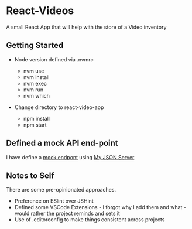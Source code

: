 # React-Videos

A small React App that will help with the store of a Video inventory

## Getting Started

- Node version defined via .nvmrc

  - nvm use
  - nvm install
  - nvm exec
  - nvm run
  - nvm which

- Change directory to react-video-app
  - npm install
  - npm start

## Defined a mock API end-point

I have define a [mock endpont](https://my-json-server.typicode.com/andyfarmerTUISHG/video-json) using [My JSON Server](https://my-json-server.typicode.com/)

## Notes to Self

There are some pre-opinionated approaches.

- Preference on ESlint over JSHint
- Defined some VSCode Extensions - I forgot why I add them and what - would rather the project reminds and sets it
- Use of .editorconfig to make things consistent across projects
